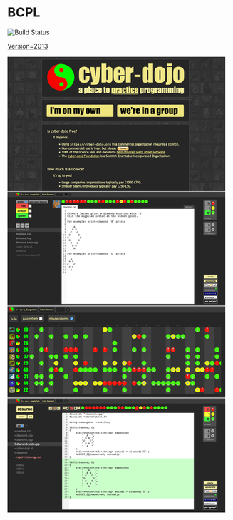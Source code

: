 # BCPL

![Build Status](https://travis-ci.org/cyber-dojo-languages/bcpl.svg?branch=master)

[Version=2013](https://github.com/cyber-dojo-languages/bcpl/blob/master/check_version.sh)

![cyber-dojo.org home page](https://github.com/cyber-dojo/cyber-dojo/blob/master/shared/home_page_snapshot.png)
